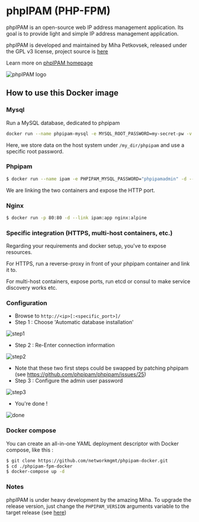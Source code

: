 # phpIPAM (PHP-FPM)
phpIPAM is an open-source web IP address management application. Its goal is to provide light and simple IP address management application.

phpIPAM is developed and maintained by Miha Petkovsek, released under the GPL v3 license, project source is [here](https://github.com/phpipam/phpipam)

Learn more on [phpIPAM homepage](http://phpipam.net)

![phpIPAM logo](http://phpipam.net/wp-content/uploads/2014/12/phpipam_logo_small.png)

## How to use this Docker image

### Mysql
Run a MySQL database, dedicated to phpipam

```bash
docker run --name phpipam-mysql -e MYSQL_ROOT_PASSWORD=my-secret-pw -v /my_dir/phpipam:/var/lib/mysql -d mysql:5.6
```

Here, we store data on the host system under `/my_dir/phpipam` and use a specific root password.

### Phpipam
```bash
$ docker run --name ipam -e PHPIPAM_MYSQL_PASSWORD="phpipamadmin" -d --link phpipam-mysql:database -v nginx_conf:/etc/nginx/conf.d/ nginx_docs:/var/www/html networkmgmt/phpipam
```
We are linking the two containers and expose the HTTP port.

### Nginx
```bash
$ docker run -p 80:80 -d --link ipam:app nginx:alpine
```

### Specific integration (HTTPS, multi-host containers, etc.)

Regarding your requirements and docker setup, you've to expose resources.

For HTTPS, run a reverse-proxy in front of your phpipam container and link it to.

For multi-host containers, expose ports, run etcd or consul to make service discovery works etc.

### Configuration

* Browse to `http://<ip>[:<specific_port>]/`
* Step 1 : Choose 'Automatic database installation'

![step1](https://cloud.githubusercontent.com/assets/4225738/8746785/01758b9e-2c8d-11e5-8643-7f5862c75efe.png)

* Step 2 : Re-Enter connection information

![step2](https://cloud.githubusercontent.com/assets/4225738/8746789/0ad367e2-2c8d-11e5-80bb-f5093801e139.png)

* Note that these two first steps could be swapped by patching phpipam (see https://github.com/phpipam/phpipam/issues/25)
* Step 3 : Configure the admin user password

![step3](https://cloud.githubusercontent.com/assets/4225738/8746790/0c434bf6-2c8d-11e5-9ae7-b7d1021b7aa0.png)

* You're done !

![done](https://cloud.githubusercontent.com/assets/4225738/8746792/0d6fa34e-2c8d-11e5-8002-3793361ae34d.png)

### Docker compose
You can create an all-in-one YAML deployment descriptor with Docker compose, like this :

```bash
$ git clone https://github.com/networkmgmt/phpipam-docker.git
$ cd ./phpipam-fpm-docker
$ docker-compose up -d
```

### Notes

phpIPAM is under heavy development by the amazing Miha.
To upgrade the release version, just change the `PHPIPAM_VERSION` arguments variable to the target release (see [here](https://github.com/phpipam/phpipam/releases))
